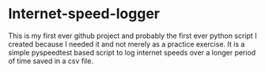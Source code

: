 # Internet-speed-logger

This is my first ever github project and probably the first ever python script I created because I needed it and not merely as a practice exercise.
It is a simple pyspeedtest based script to log internet speeds over a longer period of time saved in a csv file.
